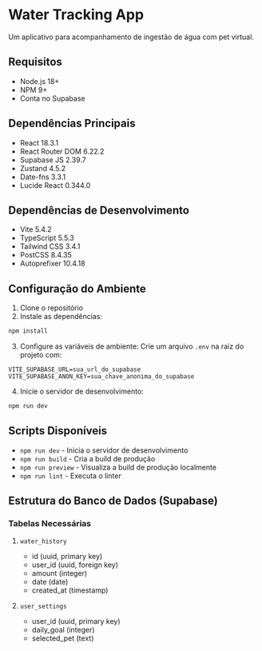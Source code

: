 # Water Tracking App

Um aplicativo para acompanhamento de ingestão de água com pet virtual.

## Requisitos

- Node.js 18+
- NPM 9+
- Conta no Supabase

## Dependências Principais

- React 18.3.1
- React Router DOM 6.22.2
- Supabase JS 2.39.7
- Zustand 4.5.2
- Date-fns 3.3.1
- Lucide React 0.344.0

## Dependências de Desenvolvimento

- Vite 5.4.2
- TypeScript 5.5.3
- Tailwind CSS 3.4.1
- PostCSS 8.4.35
- Autoprefixer 10.4.18

## Configuração do Ambiente

1. Clone o repositório
2. Instale as dependências:
```bash
npm install
```

3. Configure as variáveis de ambiente:
Crie um arquivo `.env` na raiz do projeto com:
```
VITE_SUPABASE_URL=sua_url_do_supabase
VITE_SUPABASE_ANON_KEY=sua_chave_anonima_do_supabase
```

4. Inicie o servidor de desenvolvimento:
```bash
npm run dev
```

## Scripts Disponíveis

- `npm run dev` - Inicia o servidor de desenvolvimento
- `npm run build` - Cria a build de produção
- `npm run preview` - Visualiza a build de produção localmente
- `npm run lint` - Executa o linter

## Estrutura do Banco de Dados (Supabase)

### Tabelas Necessárias

1. `water_history`
   - id (uuid, primary key)
   - user_id (uuid, foreign key)
   - amount (integer)
   - date (date)
   - created_at (timestamp)

2. `user_settings`
   - user_id (uuid, primary key)
   - daily_goal (integer)
   - selected_pet (text)